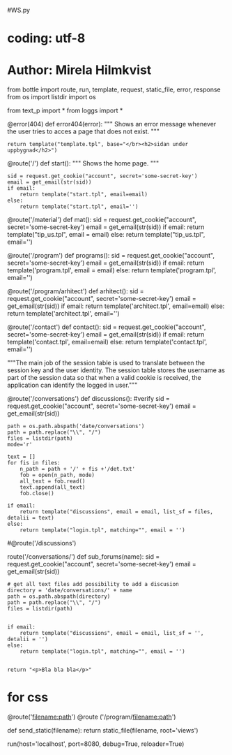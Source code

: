 #WS.py
# coding: utf-8
# Author: Mirela Hilmkvist

from bottle import route, run, template, request, static_file, error, response
from os import listdir
import os

from text_p import *
from loggs import *


@error(404)
def error404(error):
    """
    Shows an error message whenever the user tries to acces a page that does not exist.
    """

    return template("template.tpl", base="</br><h2>sidan under uppbygnad</h2>")

@route('/')
def start():
    """
    Shows the home page.
    """

    sid = request.get_cookie("account", secret='some-secret-key')
    email = get_email(str(sid))
    if email:
        return template("start.tpl", email=email)
    else:
        return template("start.tpl", email='')


@route('/material')
def mat():
    sid = request.get_cookie("account", secret='some-secret-key')
    email = get_email(str(sid))
    if email:
        return template("tip_us.tpl", email = email)
    else:
        return template("tip_us.tpl", email='')


@route('/program')
def programs():
    sid = request.get_cookie("account", secret='some-secret-key')
    email = get_email(str(sid))
    if email:
        return template('program.tpl', email = email)
    else:
        return template('program.tpl', email='')


@route('/program/arhitect')
def arhitect():
    sid = request.get_cookie("account", secret='some-secret-key')
    email = get_email(str(sid))
    if email:
        return template('architect.tpl', email=email)
    else:
        return template('architect.tpl', email='')




@route('/contact')
def contact():
    sid = request.get_cookie("account", secret='some-secret-key')
    email = get_email(str(sid))
    if email:
        return template('contact.tpl', email=email)
    else:
        return template('contact.tpl', email='')


"""The main job of the session table is used to translate between the session key and the user identity.
 The session table stores the username as part of the session data so that when a valid cookie is received,
 the application can identify the logged in user."""


@route('/conversations')
def discussions():
    #verify
    sid = request.get_cookie("account", secret='some-secret-key')
    email = get_email(str(sid))

    path = os.path.abspath('date/conversations')
    path = path.replace("\\", "/")
    files = listdir(path)
    mode='r'

    text = []
    for fis in files:
        n_path = path + '/' + fis +'/det.txt'
        fob = open(n_path, mode)
        all_text = fob.read()
        text.append(all_text)
        fob.close()

    if email:
        return template("discussions", email = email, list_sf = files, detalii = text)
    else:
        return template("login.tpl", matching="", email = '')

#@route('/discussions<name>')


route('/conversations/<name>')
def sub_forums(name):
    sid = request.get_cookie("account", secret='some-secret-key')
    email = get_email(str(sid))

    # get all text files add possibility to add a discusion
    directory = 'date/conversations/' + name
    path = os.path.abspath(directory)
    path = path.replace("\\", "/")
    files = listdir(path)


    if email:
        return template("discussions", email = email, list_sf = '', detalii = '')
    else:
        return template("login.tpl", matching="", email = '')


    return "<p>Bla bla bla</p>"

# for css
@route('<filename:path>')
@route ('/program/<filename:path>')

def send_static(filename):
    return static_file(filename, root='views')

run(host='localhost', port=8080, debug=True, reloader=True)



